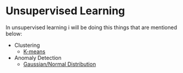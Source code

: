 # Unsupervised Learning

In unsupervised learning i will be doing this things that are mentioned below:

- Clustering
    - [K-means](unsupervised_learning/k-means/notebooks/k-means.ipynb)
- Anomaly Detection
    - [Gaussian/Normal Distribution](unsupervised_learning/anomaly_detection/notebooks/anomaly.ipynb)

